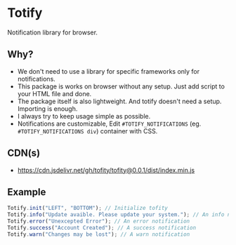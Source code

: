 <!--
 Copyright (c) 2022 aiocat

 This software is released under the MIT License.
 https://opensource.org/licenses/MIT
-->

# Totify

Notification library for browser.

## Why?

- We don't need to use a library for specific frameworks only for notifications.
- This package is works on browser without any setup. Just add script to your HTML file and done.
- The package itself is also lightweight. And totify doesn't need a setup. Importing is enough.
- I always try to keep usage simple as possible.
- Notifications are customizable, Edit `#TOTIFY_NOTIFICATIONS` (eg. `#TOTIFY_NOTIFICATIONS div`) container with CSS.

## CDN(s)

- https://cdn.jsdelivr.net/gh/tofity/tofity@0.0.1/dist/index.min.js

## Example

```js
Totify.init("LEFT", "BOTTOM"); // Initialize tofity
Totify.info("Update avaible. Please update your system."); // An info notification
Totify.error("Unexcepted Error"); // An error notification
Totify.success("Account Created"); // A success notification
Totify.warn("Changes may be lost"); // A warn notification
```
